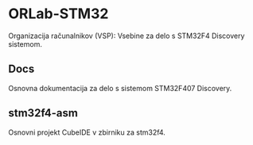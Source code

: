 # ORLab-STM32

Organizacija računalnikov (VSP): Vsebine  za delo s STM32F4 Discovery sistemom.

## Docs	

Osnovna dokumentacija za delo s sistemom STM32F407 Discovery.

## stm32f4-asm

Osnovni projekt CubeIDE v zbirniku za stm32f4.

